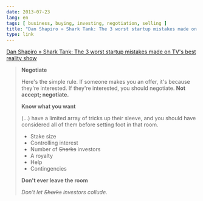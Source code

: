 ```yaml
---
date: 2013-07-23
lang: en
tags: [ business, buying, investing, negotiation, selling ]
title: "Dan Shapiro » Shark Tank: The 3 worst startup mistakes made on TV's best reality show"
type: link
---
```


[Dan Shapiro » Shark Tank: The 3 worst startup mistakes made on TV's
best reality
show](http://www.danshapiro.com/blog/2013/05/3-worst-startup-mistakes-made-on-best-reality-show/)

> **Negotiate**
>
> Here's the simple rule. If someone makes you an offer, it's because
> they're interested. If they're interested, you should negotiate. **Not
> accept; negotiate.**
>
> **Know what you want**
>
> (...) have a limited array of tricks up their sleeve, and you should
> have considered all of them before setting foot in that room.
>
> -   Stake size
> -   Controlling interest
> -   Number of ~~Sharks~~ investors
> -   A royalty
> -   Help
> -   Contingencies
>
> **Don't ever leave the room**
>
> *Don't let ~~Sharks~~ investors collude.*

